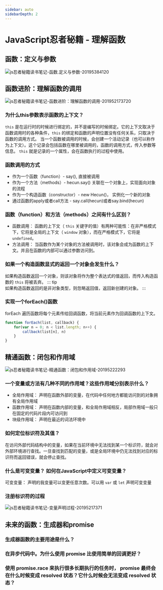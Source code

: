 ```yaml
---
sidebar: auto   
sidebarDepth: 2
---
```


# JavaScript忍者秘籍 - 理解函数   

## 函数：定义与参数   

![js忍者秘籍读书笔记-函数.定义与参数-20195384120](http://img.hecun.site/js忍者秘籍读书笔记-函数.定义与参数-20195384120.png)


## 函数进阶：理解函数的调用  

![js忍者秘籍读书笔记-函数进阶：理解函数的调用-201952173720](http://img.hecun.site/js忍者秘籍读书笔记-函数进阶：理解函数的调用-201952173720.png)

### 为什么this参数表示函数的上下文？   
 `this`  是在运行时的时候进行绑定的，并不是编写的时候绑定。它的上下文取决于函数调用时的各种条件，`this`  的绑定和函数的声明位置没有任何关系，只取决于函数的调用方式。 
 当一个函数被调用的时候，会创建一个活动记录（也可以称作为上下文）。这个记录会包括函数在哪里被调用的，函数的调用方式，传入参数等信息。 `this` 就是记录的一个属性，会在函数执行的过程中使用。


### 函数调用的方式
- 作为一个函数（function）- say(), 直接被调用   
- 作为一个方法（methods）- hecun.say() 关联在一个对象上，实现面向对象的流程
- 作为一个构造函数（constructor）- new Hecun()， 实例化一个新的对象  
- 通过函数的apply或者call方法 - say.call(hecun)或者say.bind(hecun)


### 函数（function）和方法（methods）之间有什么区别？ 

- 函数调用： 函数的上下文（ `this` 关键字的值）有两种可能性：在非严格模式下，它将是全局的上下文（ `window` 对象），而在严格模式下，它将是 `undefined`。
- 方法调用： 当函数作为某个对象的方法被调用时，该对象会成为函数的上下文。并且在函数的内部可以通过参数访问到。

### 如果一个构造函数显式的返回一个对象会发生什么？ 

如果构造函数返回一个对象，则该对象将作为整个表达式的值返回，而传入构造函数的 `this` 将被丢弃。
::: tip  
如果构造函数返回的是非对象类型，则忽略返回值，返回新创建的对象。
:::

### 实现一个forEach()函数   

forEach 遍历函数将每个元素传给回调函数，将当前元素作为回调函数的上下文。 
 
```js
function forEach(list, callback) {
    for(var n = 0; n < list.length; n++) {
        callback(list[n], n)
    }
}
``` 
## 精通函数：闭包和作用域  
![js忍者秘籍读书笔记-精通函数：闭包和作用域-20195222293](http://img.hecun.site/js忍者秘籍读书笔记-精通函数：闭包和作用域-20195222293.png)

### 一个变量或方法有几种不同的作用域？这些作用域分别表示什么？  
- 全局作用域： 声明在函数外部的变量，在代码中任何地方都能访问到的对象拥有全局作用域  
- 函数作用域： 声明在函数内部的变量，和全局作用域相反，局部作用域一般只在固定的代码片段内可访问到
- 块级作用域： 声明在最近的词法环境中



### 如何定位标识符及其值？ 
在访问外部代码结构中的变量，如果在当前环境中无法找到某一个标识符，就会对外部环境进行查找。一旦查找到匹配的变量，或是全局环境中仍无法找到对应的标识符而返回错误，就会停止查找。 


### 什么是可变变量？ 如何在JavaScript中定义可变变量？

可变变量： 声明的我变量可以变更任意次数。可以用 `var` 或 `let` 声明可变变量

### 注册标识符的过程

![js忍者秘籍读书笔记-变量声明过程-20195217371](http://img.hecun.site/js忍者秘籍读书笔记-变量声明过程-20195217371.png)


## 未来的函数：生成器和promise  

### 生成器函数的主要用途是什么？  

### 在异步代码中。为什么使用 promise 比使用简单的回调更好？  

### 使用 promise.race 来执行很多长期执行的任务时， promise 最终会在什么时候变成 resolved 状态？它什么时候会无法变成 resolved 状态？ 